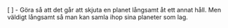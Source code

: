 [ ] - Göra så att det går att skjuta en planet långsamt åt ett annat håll. Men väldigt långsamt så man kan samla ihop sina planeter som lag.